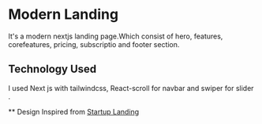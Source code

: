 # Modern Landing

It's a modern nextjs landing page.Which consist of hero, features, corefeatures, pricing, subscriptio and footer section.

## Technology Used

I used Next js with tailwindcss, React-scroll for navbar
and swiper for slider .

\*\* Design Inspired from [Startup Landing](https://startuplanding.redq.io/)
